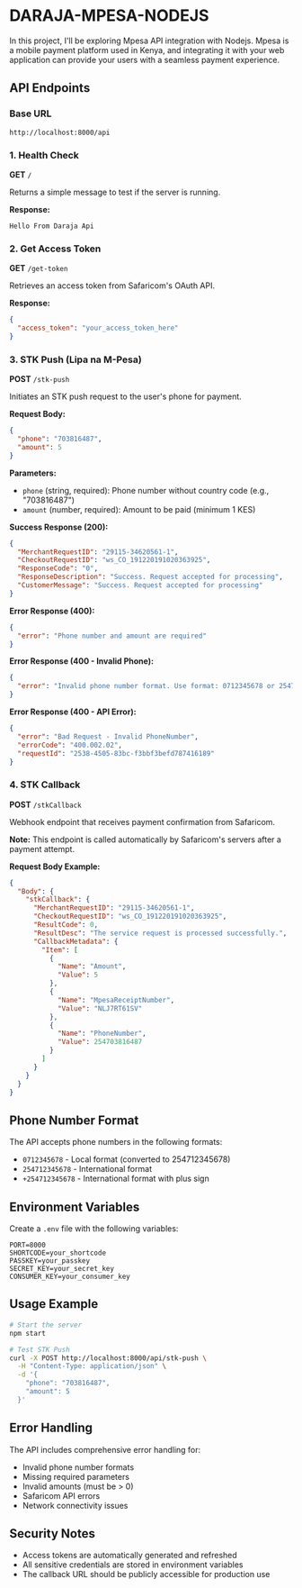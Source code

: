# DARAJA-MPESA-NODEJS

In this project, I'll be exploring Mpesa API integration with Nodejs. Mpesa is a mobile payment platform used in Kenya, and integrating it with your web application can provide your users with a seamless payment experience.

## API Endpoints

### Base URL

```
http://localhost:8000/api
```

### 1. Health Check

**GET** `/`

Returns a simple message to test if the server is running.

**Response:**

```
Hello From Daraja Api
```

### 2. Get Access Token

**GET** `/get-token`

Retrieves an access token from Safaricom's OAuth API.

**Response:**

```json
{
  "access_token": "your_access_token_here"
}
```

### 3. STK Push (Lipa na M-Pesa)

**POST** `/stk-push`

Initiates an STK push request to the user's phone for payment.

**Request Body:**

```json
{
  "phone": "703816487",
  "amount": 5
}
```

**Parameters:**

- `phone` (string, required): Phone number without country code (e.g., "703816487")
- `amount` (number, required): Amount to be paid (minimum 1 KES)

**Success Response (200):**

```json
{
  "MerchantRequestID": "29115-34620561-1",
  "CheckoutRequestID": "ws_CO_191220191020363925",
  "ResponseCode": "0",
  "ResponseDescription": "Success. Request accepted for processing",
  "CustomerMessage": "Success. Request accepted for processing"
}
```

**Error Response (400):**

```json
{
  "error": "Phone number and amount are required"
}
```

**Error Response (400 - Invalid Phone):**

```json
{
  "error": "Invalid phone number format. Use format: 0712345678 or 254712345678"
}
```

**Error Response (400 - API Error):**

```json
{
  "error": "Bad Request - Invalid PhoneNumber",
  "errorCode": "400.002.02",
  "requestId": "2538-4505-83bc-f3bbf3befd787416189"
}
```

### 4. STK Callback

**POST** `/stkCallback`

Webhook endpoint that receives payment confirmation from Safaricom.

**Note:** This endpoint is called automatically by Safaricom's servers after a payment attempt.

**Request Body Example:**

```json
{
  "Body": {
    "stkCallback": {
      "MerchantRequestID": "29115-34620561-1",
      "CheckoutRequestID": "ws_CO_191220191020363925",
      "ResultCode": 0,
      "ResultDesc": "The service request is processed successfully.",
      "CallbackMetadata": {
        "Item": [
          {
            "Name": "Amount",
            "Value": 5
          },
          {
            "Name": "MpesaReceiptNumber",
            "Value": "NLJ7RT61SV"
          },
          {
            "Name": "PhoneNumber",
            "Value": 254703816487
          }
        ]
      }
    }
  }
}
```

## Phone Number Format

The API accepts phone numbers in the following formats:

- `0712345678` - Local format (converted to 254712345678)
- `254712345678` - International format
- `+254712345678` - International format with plus sign

## Environment Variables

Create a `.env` file with the following variables:

```env
PORT=8000
SHORTCODE=your_shortcode
PASSKEY=your_passkey
SECRET_KEY=your_secret_key
CONSUMER_KEY=your_consumer_key
```

## Usage Example

```bash
# Start the server
npm start

# Test STK Push
curl -X POST http://localhost:8000/api/stk-push \
  -H "Content-Type: application/json" \
  -d '{
    "phone": "703816487",
    "amount": 5
  }'
```

## Error Handling

The API includes comprehensive error handling for:

- Invalid phone number formats
- Missing required parameters
- Invalid amounts (must be > 0)
- Safaricom API errors
- Network connectivity issues

## Security Notes

- Access tokens are automatically generated and refreshed
- All sensitive credentials are stored in environment variables
- The callback URL should be publicly accessible for production use

